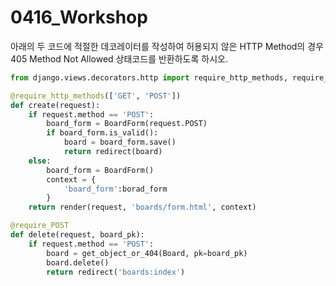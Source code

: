 # 0416_Workshop

 아래의 두 코드에 적절한 데코레이터를 작성하여 허용되지 않은 HTTP Method의 경우 405 Method Not Allowed 상태코드를 반환하도록 하시오.

```python
from django.views.decorators.http import require_http_methods, require_POST
```

```python
@require_http_methods(['GET', 'POST'])
def create(request):
    if request.method == 'POST':
        board_form = BoardForm(request.POST)
        if board_form.is_valid():
            board = board_form.save()
            return redirect(board)
	else:
        board_form = BoardForm()
        context = {
            'board_form':borad_form
        }
	return render(request, 'boards/form.html', context)
```

```python
@require_POST
def delete(request, board_pk):
    if request.method == 'POST':
        board = get_object_or_404(Board, pk=board_pk)
        board.delete()
        return redirect('boards:index')
```

